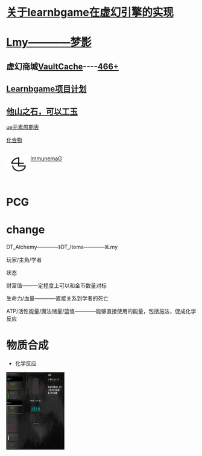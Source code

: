 # [关于learnbgame在虚幻引擎的实现](https://github.com/BlenderCN/Learnbgame/tree/master/HoudiniEngineForUnreal/Learnbgame)

# [Lmy————梦影](https://github.com/BlenderCN/Learnbgame/blob/master/HoudiniEngineForUnreal/Lmy.md)

## 虚幻商城[VaultCache](VaultCache)----[466+](tree.md)

## [Learnbgame项目计划](learnbgame计划.md)



## [他山之石，可以工玉](https://github.com/BlenderCN/Learnbgame/tree/master/LearnruT)

[ue元素周期表](https://www.zcool.com.cn/work/ZNTM5MzU4ODQ=.html)

[化合物](https://astroneer.fandom.com/zh/wiki/%E5%8C%96%E5%90%88%E7%89%A9)

</br>
<a href="/LearnruT/ImmunemaG">
  <img src="https://github.com/BlenderCN/blenderTutorial/blob/master/mDrivEngine/blenderpng/logoleft.png" align="left">
ImmunemaG
</a>

</br>
</br>
</br>
</br>


# PCG

# change

DT_Alchemy————》DT_Items————》Lmy

玩家/主角/学者

状态

财富值——一定程度上可以和金币数量对标

生命力/血量————直接关系到学者的死亡

ATP/活性能量/魔法储量/蓝值————能够直接使用的能量，包括施法，促成化学反应


# 物质合成

* 化学反应
![]()

<a href="https://github.com/BlenderCN/Learnbgame/blob/master/HoudiniEngineForUnreal/%E7%89%A9%E5%93%81%E5%90%88%E6%88%90%E7%B3%BB%E7%BB%9F.md">
  <img width="154" height="205" src="https://github.com/BlenderCN/Learnbgame/blob/master/mDrivEngine/%E7%89%A9%E8%B4%A8%E5%90%88%E6%88%90.png" >
</a>
